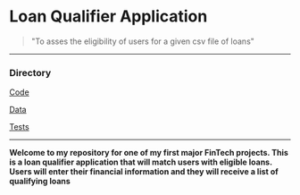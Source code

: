 # Loan Qualifier Application

>"To asses the eligibility of users for a given csv file of loans"

---
### Directory
[Code](Starter_Code/qualifier/app.py)

[Data](Starter_Code/qualifier/data)

[Tests](Starter_Code/qualifier/tests/test_qualifier.py)

---
**Welcome to my repository for one of my first major FinTech projects.
This is a loan qualifier application that will match users with eligible loans.
Users will enter their financial information and they will receive a list of qualifying loans**

